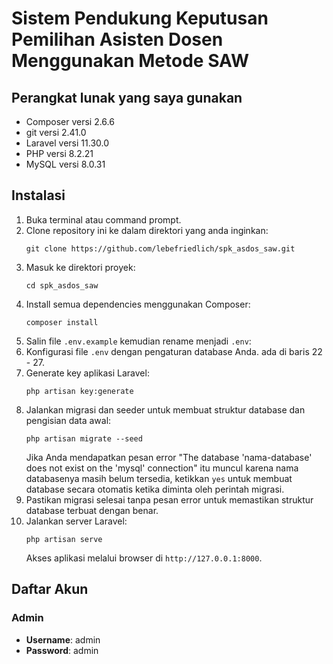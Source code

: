 # Sistem Pendukung Keputusan Pemilihan Asisten Dosen Menggunakan Metode SAW

## Perangkat lunak yang saya gunakan
- Composer versi 2.6.6
- git versi 2.41.0
- Laravel versi 11.30.0
- PHP versi 8.2.21
- MySQL versi 8.0.31

## Instalasi
1. Buka terminal atau command prompt.
2. Clone repository ini ke dalam direktori yang anda inginkan:
   ```
   git clone https://github.com/lebefriedlich/spk_asdos_saw.git
   ```
3. Masuk ke direktori proyek:
   ```
   cd spk_asdos_saw
   ```
4. Install semua dependencies menggunakan Composer:
   ```
   composer install
   ```
5. Salin file `.env.example` kemudian rename menjadi `.env`:
6. Konfigurasi file `.env` dengan pengaturan database Anda. ada di baris 22 - 27.
7. Generate key aplikasi Laravel:
   ```
   php artisan key:generate
   ```
8. Jalankan migrasi dan seeder untuk membuat struktur database dan pengisian data awal:
   ```
   php artisan migrate --seed
   ```
   Jika Anda mendapatkan pesan error "The database 'nama-database' does not exist on the 'mysql' connection" itu muncul karena nama 
   databasenya masih belum tersedia, ketikkan `yes` untuk membuat database secara otomatis ketika diminta oleh perintah migrasi.
9. Pastikan migrasi selesai tanpa pesan error untuk memastikan struktur database terbuat dengan benar.
10. Jalankan server Laravel:
    ```
    php artisan serve
    ```
    Akses aplikasi melalui browser di `http://127.0.0.1:8000`.

## Daftar Akun
### Admin
- **Username**: admin
- **Password**: admin
